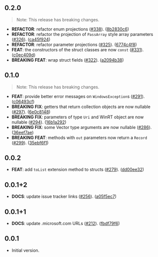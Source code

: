 ## 0.2.0

> Note: This release has breaking changes.

 - **REFACTOR**: refactor enum projections ([#338](https://github.com/dart-windows/dartwinrt/issues/338)). ([8b2830c6](https://github.com/dart-windows/dartwinrt/commit/8b2830c6c9ffcfe4e5ffe745d65820e33c08dc98))
 - **REFACTOR**: refactor the projection of `PassArray` style array parameters ([#326](https://github.com/dart-windows/dartwinrt/issues/326)). ([ca45f924](https://github.com/dart-windows/dartwinrt/commit/ca45f92440d371b65fbeaba5b36817c46d747b2f))
 - **REFACTOR**: refactor parameter projections ([#325](https://github.com/dart-windows/dartwinrt/issues/325)). ([6774c4f8](https://github.com/dart-windows/dartwinrt/commit/6774c4f8d1e79b886116d951bfe18718921f659d))
 - **FEAT**: the constructors of the struct classes are now `const` ([#331](https://github.com/dart-windows/dartwinrt/issues/331)). ([c0ec409d](https://github.com/dart-windows/dartwinrt/commit/c0ec409d973dd27601bbf3e09e900589043a495d))
 - **BREAKING** **FEAT**: wrap struct fields ([#322](https://github.com/dart-windows/dartwinrt/issues/322)). ([a2094b38](https://github.com/dart-windows/dartwinrt/commit/a2094b386af8660babd95435cb4328dff92d1b1c))

## 0.1.0

> Note: This release has breaking changes.

 - **FEAT**: provide better error messages on `WindowsException`s ([#291](https://github.com/dart-windows/dartwinrt/issues/291)). ([c06493cf](https://github.com/dart-windows/dartwinrt/commit/c06493cf014927c87b5e9783196754280f7815ef))
 - **BREAKING** **FIX**: getters that return collection objects are now nullable ([#297](https://github.com/dart-windows/dartwinrt/issues/297)). ([6e0c8148](https://github.com/dart-windows/dartwinrt/commit/6e0c8148bfc66fcdaee18c8a8c5a7623bc1154dd))
 - **BREAKING** **FIX**: parameters of type `Uri` and WinRT object are now nullable ([#294](https://github.com/dart-windows/dartwinrt/issues/294)). ([16b1a292](https://github.com/dart-windows/dartwinrt/commit/16b1a2926a6cfba4c5c3279f5893511b5fca6c9c))
 - **BREAKING** **FIX**: some Vector type arguments are now nullable ([#286](https://github.com/dart-windows/dartwinrt/issues/286)). ([36eef7ae](https://github.com/dart-windows/dartwinrt/commit/36eef7ae3ca7321daecec59f60d071246c362f43))
 - **BREAKING** **FEAT**: methods with `out` parameters now return a `Record` ([#299](https://github.com/dart-windows/dartwinrt/issues/299)). ([35ebf6f1](https://github.com/dart-windows/dartwinrt/commit/35ebf6f123509e8710e699fc28652cb5bb09bd66))

## 0.0.2

 - **FEAT**: add `toList` extension method to structs ([#279](https://github.com/dart-windows/dartwinrt/issues/279)). ([dd00ee32](https://github.com/dart-windows/dartwinrt/commit/dd00ee32b03d10aa1dcf95805e821921c433a184))

## 0.0.1+2

 - **DOCS**: update issue tracker links ([#256](https://github.com/dart-windows/dartwinrt/issues/256)). ([a05f5ec7](https://github.com/dart-windows/dartwinrt/commit/a05f5ec70f5e71773f04d7021e1a84d932ca0c21))

## 0.0.1+1

 - **DOCS**: update <xx>.microsoft.com URLs ([#212](https://github.com/dart-windows/dartwinrt/issues/212)). ([fbdf79f6](https://github.com/dart-windows/dartwinrt/commit/fbdf79f6a4e6fa3991ce6ed59379e260d2b734b3))

## 0.0.1

- Initial version.
